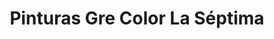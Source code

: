 ---
title: "Pinturas Gre Color La Séptima"
url: /pereira/pinturas-gre-color-la-septima/
shop: pintura
---